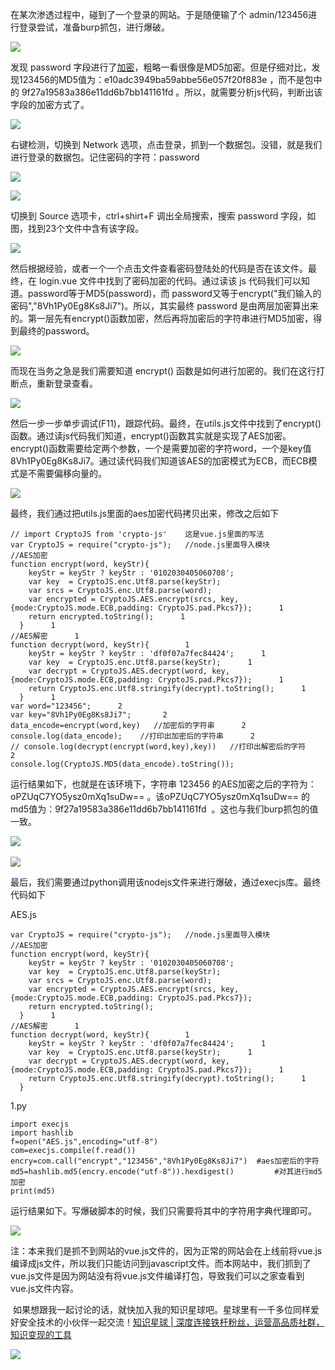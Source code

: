 在某次渗透过程中，碰到了一个登录的网站。于是随便输了个 admin/123456进行登录尝试，准备burp抓包，进行爆破。

![](https://img-blog.csdnimg.cn/20200623235346539.png?x-oss-process=image/watermark,type_ZmFuZ3poZW5naGVpdGk,shadow_10,text_aHR0cHM6Ly9ibG9nLmNzZG4ubmV0L3FxXzM2MTE5MTky,size_16,color_FFFFFF,t_70)

发现 password 字段进行了[加密](https://so.csdn.net/so/search?q=%E5%8A%A0%E5%AF%86&spm=1001.2101.3001.7020)，粗略一看很像是MD5加密。但是仔细对比，发现123456的MD5值为：e10adc3949ba59abbe56e057f20f883e ，而不是包中的 9f27a19583a386e11dd6b7bb141161fd 。所以，就需要分析js代码，判断出该字段的加密方式了。

![](https://img-blog.csdnimg.cn/20200623235524453.png?x-oss-process=image/watermark,type_ZmFuZ3poZW5naGVpdGk,shadow_10,text_aHR0cHM6Ly9ibG9nLmNzZG4ubmV0L3FxXzM2MTE5MTky,size_16,color_FFFFFF,t_70)

右键检测，切换到 Network 选项，点击登录，抓到一个数据包。没错，就是我们进行登录的数据包。记住密码的字符：password

![](https://img-blog.csdnimg.cn/20200623235838832.png?x-oss-process=image/watermark,type_ZmFuZ3poZW5naGVpdGk,shadow_10,text_aHR0cHM6Ly9ibG9nLmNzZG4ubmV0L3FxXzM2MTE5MTky,size_16,color_FFFFFF,t_70)

![](https://img-blog.csdnimg.cn/20200623235853948.png)

切换到 Source 选项卡，ctrl+shirt+F 调出全局搜索，搜索 password 字段，如图，找到23个文件中含有该字段。

![](https://img-blog.csdnimg.cn/20200624220353497.png?x-oss-process=image/watermark,type_ZmFuZ3poZW5naGVpdGk,shadow_10,text_aHR0cHM6Ly9ibG9nLmNzZG4ubmV0L3FxXzM2MTE5MTky,size_16,color_FFFFFF,t_70)

然后根据经验，或者一个一个点击文件查看密码登陆处的代码是否在该文件。最终，在 login.vue 文件中找到了密码加密的代码。通过读该 js 代码我们可以知道。password等于MD5(password)，而 password又等于encrypt("我们输入的密码","8Vh1Py0Eg8Ks8Ji7")。所以，其实最终 password 是由两层加密算出来的。第一层先有encrypt()函数加密，然后再将加密后的字符串进行MD5加密，得到最终的password。

![](https://img-blog.csdnimg.cn/20200624220658241.png?x-oss-process=image/watermark,type_ZmFuZ3poZW5naGVpdGk,shadow_10,text_aHR0cHM6Ly9ibG9nLmNzZG4ubmV0L3FxXzM2MTE5MTky,size_16,color_FFFFFF,t_70)

而现在当务之急是我们需要知道 encrypt() 函数是如何进行加密的。我们在这行打断点，重新登录查看。

![](https://img-blog.csdnimg.cn/20200624221123219.png?x-oss-process=image/watermark,type_ZmFuZ3poZW5naGVpdGk,shadow_10,text_aHR0cHM6Ly9ibG9nLmNzZG4ubmV0L3FxXzM2MTE5MTky,size_16,color_FFFFFF,t_70)

然后一步一步单步调试(F11)，跟踪代码。最终，在utils.js文件中找到了encrypt()函数。通过读js代码我们知道，encrypt()函数其实就是实现了AES加密。encrypt()函数需要给定两个参数，一个是需要加密的字符word，一个是key值 8Vh1Py0Eg8Ks8Ji7。通过读代码我们知道该AES的加密模式为ECB，而ECB模式是不需要偏移向量的。

![](https://img-blog.csdnimg.cn/202006242212434.png?x-oss-process=image/watermark,type_ZmFuZ3poZW5naGVpdGk,shadow_10,text_aHR0cHM6Ly9ibG9nLmNzZG4ubmV0L3FxXzM2MTE5MTky,size_16,color_FFFFFF,t_70)

最终，我们通过把utils.js里面的aes加密代码拷贝出来，修改之后如下

```
// import CryptoJS from 'crypto-js'    这是vue.js里面的写法      
var CryptoJS = require("crypto-js");   //node.js里面导入模块       
//AES加密      
function encrypt(word, keyStr){       
    keyStr = keyStr ? keyStr : '0102030405060708';      
    var key  = CryptoJS.enc.Utf8.parse(keyStr);      
    var srcs = CryptoJS.enc.Utf8.parse(word);      
    var encrypted = CryptoJS.AES.encrypt(srcs, key, {mode:CryptoJS.mode.ECB,padding: CryptoJS.pad.Pkcs7});      1
    return encrypted.toString();      1
  }      1
//AES解密      1
function decrypt(word, keyStr){        1
    keyStr = keyStr ? keyStr : 'df0f07a7fec84424';      1
    var key  = CryptoJS.enc.Utf8.parse(keyStr);      1
    var decrypt = CryptoJS.AES.decrypt(word, key, {mode:CryptoJS.mode.ECB,padding: CryptoJS.pad.Pkcs7});      1
    return CryptoJS.enc.Utf8.stringify(decrypt).toString();      1
  }      1
var word="123456";      2
var key="8Vh1Py0Eg8Ks8Ji7";       2
data_encode=encrypt(word,key)   //加密后的字符串      2
console.log(data_encode);    //打印出加密后的字符串      2
// console.log(decrypt(encrypt(word,key),key))   //打印出解密后的字符      2
console.log(CryptoJS.MD5(data_encode).toString());
```


运行结果如下，也就是在该环境下，字符串 123456 的AES加密之后的字符为：oPZUqC7YO5ysz0mXq1suDw== 。该oPZUqC7YO5ysz0mXq1suDw== 的md5值为：9f27a19583a386e11dd6b7bb141161fd  。这也与我们burp抓包的值一致。

![](https://img-blog.csdnimg.cn/20200625011153970.png)  

![](https://img-blog.csdnimg.cn/20200625011408133.png?x-oss-process=image/watermark,type_ZmFuZ3poZW5naGVpdGk,shadow_10,text_aHR0cHM6Ly9ibG9nLmNzZG4ubmV0L3FxXzM2MTE5MTky,size_16,color_FFFFFF,t_70)

最后，我们需要通过python调用该nodejs文件来进行爆破，通过execjs库。最终代码如下

AES.js

```
var CryptoJS = require("crypto-js");   //node.js里面导入模块      
//AES加密      
function encrypt(word, keyStr){       
    keyStr = keyStr ? keyStr : '0102030405060708';      
    var key  = CryptoJS.enc.Utf8.parse(keyStr);      
    var srcs = CryptoJS.enc.Utf8.parse(word);      
    var encrypted = CryptoJS.AES.encrypt(srcs, key, {mode:CryptoJS.mode.ECB,padding: CryptoJS.pad.Pkcs7});      
    return encrypted.toString();      
  }      1
//AES解密      1
function decrypt(word, keyStr){        1
    keyStr = keyStr ? keyStr : 'df0f07a7fec84424';      1
    var key  = CryptoJS.enc.Utf8.parse(keyStr);      1
    var decrypt = CryptoJS.AES.decrypt(word, key, {mode:CryptoJS.mode.ECB,padding: CryptoJS.pad.Pkcs7});      1
    return CryptoJS.enc.Utf8.stringify(decrypt).toString();      1
  }
```


1.py

```
import execjs      
import hashlib       
f=open("AES.js",encoding="utf-8")      
com=execjs.compile(f.read())      
encry=com.call("encrypt","123456","8Vh1Py0Eg8Ks8Ji7")  #aes加密后的字符      
md5=hashlib.md5(encry.encode("utf-8")).hexdigest()         #对其进行md5加密      
print(md5)
```


运行结果如下。写爆破脚本的时候，我们只需要将其中的字符用字典代理即可。

![](https://img-blog.csdnimg.cn/20200625012300112.png)

注：本来我们是抓不到网站的vue.js文件的，因为正常的网站会在上线前将vue.js编译成js文件，所以我们只能访问到javascript文件。而本网站中，我们抓到了vue.js文件是因为网站没有将vue.js文件编译打包，导致我们可以之家查看到vue.js文件内容。

 如果想跟我一起讨论的话，就快加入我的知识星球吧。星球里有一千多位同样爱好安全技术的小伙伴一起交流！[知识星球 | 深度连接铁杆粉丝，运营高品质社群，知识变现的工具](https://wx.zsxq.com/dweb2/index/group/88514121251242 "知识星球 | 深度连接铁杆粉丝，运营高品质社群，知识变现的工具")

![](https://img-blog.csdnimg.cn/1219ed79e9ed449d85d27b732cda5ea6.jpg)